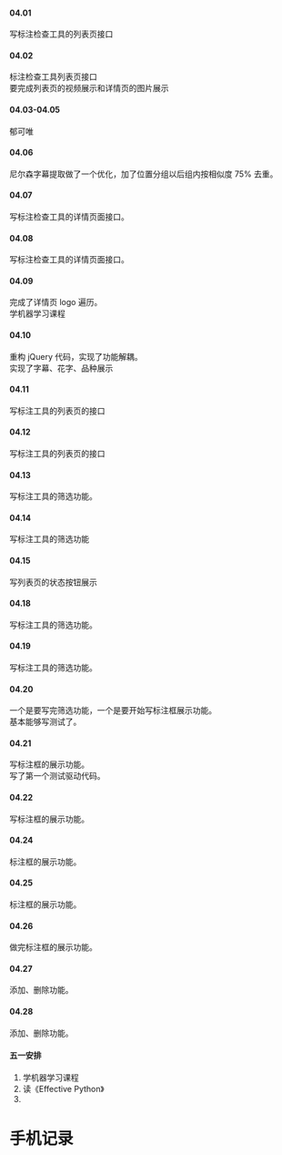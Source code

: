 

#### 04.01   

写标注检查工具的列表页接口    


#### 04.02   

标注检查工具列表页接口    
要完成列表页的视频展示和详情页的图片展示     


#### 04.03-04.05    

郁可唯    


#### 04.06    

尼尔森字幕提取做了一个优化，加了位置分组以后组内按相似度 75% 去重。           


#### 04.07   

写标注检查工具的详情页面接口。     


#### 04.08   

写标注检查工具的详情页面接口。     


#### 04.09   

完成了详情页 logo 遍历。   
学机器学习课程


#### 04.10   

重构 jQuery 代码，实现了功能解耦。    
实现了字幕、花字、品种展示    


#### 04.11   

写标注工具的列表页的接口   


#### 04.12   

写标注工具的列表页的接口     


#### 04.13  

写标注工具的筛选功能。     


#### 04.14   

写标注工具的筛选功能   


#### 04.15   

写列表页的状态按钮展示      


#### 04.18   

写标注工具的筛选功能。   


#### 04.19   

写标注工具的筛选功能。   


#### 04.20   

一个是要写完筛选功能，一个是要开始写标注框展示功能。   
基本能够写测试了。    


#### 04.21   

写标注框的展示功能。      
写了第一个测试驱动代码。   


#### 04.22   

写标注框的展示功能。      


#### 04.24    

标注框的展示功能。    


#### 04.25   

标注框的展示功能。    


#### 04.26   

做完标注框的展示功能。    


#### 04.27   

添加、删除功能。    


#### 04.28   

添加、删除功能。    




#### 五一安排   

1. 学机器学习课程   
2. 读《Effective Python》   
3. 




# 手机记录   






